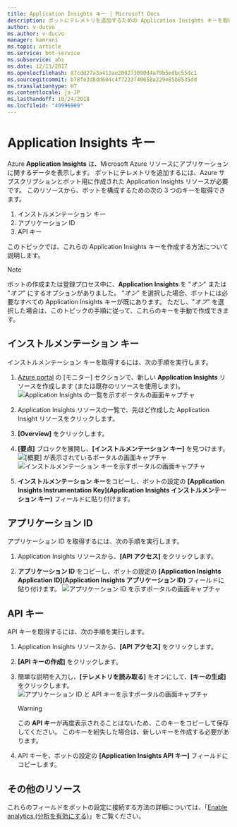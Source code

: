 ```yaml
---
title: Application Insights キー | Microsoft Docs
description: ボットにテレメトリを追加するための Application Insights キーを取得する方法について説明します。
author: v-ducvo
ms.author: v-ducvo
manager: kamrani
ms.topic: article
ms.service: bot-service
ms.subservice: abs
ms.date: 12/13/2017
ms.openlocfilehash: 87cdd27a3a413ae200273090d4a79b5edbc55dc1
ms.sourcegitcommit: b78fe3d8dd604c4f7233740658a229e85b8535dd
ms.translationtype: HT
ms.contentlocale: ja-JP
ms.lasthandoff: 10/24/2018
ms.locfileid: "49996909"
---
```

# <a name="application-insights-keys"></a>Application Insights キー

Azure **Application Insights** は、Microsoft Azure リソースにアプリケーションに関するデータを表示します。 ボットにテレメトリを追加するには、Azure サブスクリプションとボット用に作成された Application Insights リソースが必要です。 このリソースから、ボットを構成するための次の 3 つのキーを取得できます。

1. インストルメンテーション キー
2. アプリケーション ID
3. API キー

このトピックでは、これらの Application Insights キーを作成する方法について説明します。

> [!NOTE]
> ボットの作成または登録プロセス中に、**Application Insights** を "*オン*" または "*オフ*" にするオプションがありました。 "*オン*" を選択した場合、ボットには必要なすべての Application Insights キーが既にあります。 ただし、"*オフ*" を選択した場合は、このトピックの手順に従って、これらのキーを手動で作成できます。

## <a name="instrumentation-key"></a>インストルメンテーション キー

インストルメンテーション キーを取得するには、次の手順を実行します。
1. [Azure portal](http://portal.azure.com) の [モニター] セクションで、新しい **Application Insights** リソースを作成します (または既存のリソースを使用します)。
![Application Insights の一覧を示すポータルの画面キャプチャ](~/media/portal-app-insights-add-new.png)

2. Application Insights リソースの一覧で、先ほど作成した Application Insight リソースをクリックします。

3. **[Overview]** をクリックします。

4. **[要点]** ブロックを展開し、**[インストルメンテーション キー]** を見つけます。 
![[概要] が表示されているポータルの画面キャプチャ](~/media/portal-app-insights-instrumentation-key-dropdown.png)
![インストルメンテーション キーを示すポータルの画面キャプチャ](~/media/portal-app-insights-instrumentation-key.png)

5. **インストルメンテーション キー**をコピーし、ボットの設定の **[Application Insights Instrumentation Key]\(Application Insights インストルメンテーション キー\)** フィールドに貼り付けます。

## <a name="application-id"></a>アプリケーション ID

アプリケーション ID を取得するには、次の手順を実行します。
1. Application Insights リソースから、**[API アクセス]** をクリックします。

2. **アプリケーション ID** をコピーし、ボットの設定の **[Application Insights Application ID]\(Application Insights アプリケーション ID\)** フィールドに貼り付けます。 
![アプリケーション ID を示すポータルの画面キャプチャ](~/media/portal-app-insights-appid.png)

## <a name="api-key"></a>API キー

API キーを取得するには、次の手順を実行します。
1. Application Insights リソースから、**[API アクセス]** をクリックします。

2. **[API キーの作成]** をクリックします。

3. 簡単な説明を入力し、**[テレメトリを読み取る]** をオンにして、**[キーの生成]** をクリックします。
![アプリケーション ID と API キーを示すポータルの画面キャプチャ](~/media/portal-app-insights-appid-apikey.png)

   > [!WARNING]
   > この **API キー**が再度表示されることはないため、このキーをコピーして保存してください。 このキーを紛失した場合は、新しいキーを作成する必要があります。

4. API キーを、ボットの設定の **[Application Insights API キー]** フィールドにコピーします。

## <a name="additional-resources"></a>その他のリソース
これらのフィールドをボットの設定に接続する方法の詳細については、「[Enable analytics (分析を有効にする)](~/bot-service-manage-analytics.md#enable-analytics)」をご覧ください。